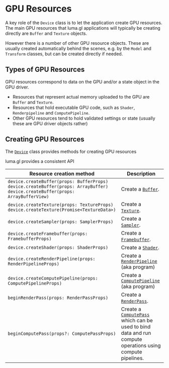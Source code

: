 # GPU Resources

A key role of the `Device` class is to let the application create GPU resources. 
The main GPU resources that luma.gl applications will typically be creating directly are 
`Buffer` and `Texture` objects. 

However there is a number of other GPU resource objects. These are usually created 
automatically behind the scenes, e.g. by the `Model` and `Transform` classes, but can
be created directly if needed.

## Types of GPU Resources

GPU resources correspond to data on the GPU and/or a state object in the GPU driver.

- Resources that represent actual memory uploaded to the GPU are `Buffer` and `Texture`.
- Resources that hold executable GPU code, such as `Shader`, `Renderpipeline` and `ComputePipeline`.
- Other GPU resources tend to hold validated settings or state (usually these are GPU driver objects rather)

## Creating GPU Resources

The [`Device`](/docs/api-reference/core/device) class provides methods for creating GPU resources

luma.gl provides a consistent API

| Resource creation method                                                               | Description                                                                                                                           |
| -------------------------------------------------------------------------------------- | ------------------------------------------------------------------------------------------------------------------------------------- |
| `device.createBuffer(props: BufferProps)`<br/>`device.createBuffer(props: ArrayBuffer)`<br/>`device.createBuffer(props:  ArrayBufferView)`    | Create a [`Buffer`](/docs/api-reference/core/resources/buffer).                                                                                        |
| `device.createTexture(props: TextureProps)`<br/> `device.createTexture(Promise<TextureData>)`| Create a [`Texture`](/docs/api-reference/core/resources/texture).                                                                                            |
| `device.createSampler(props: SamplerProps)`                                   | Create a [`Sampler`](/docs/api-reference/core/resources/sampler).                                                                                            |
| `device.createFramebuffer(props: FramebufferProps)`                       | Create a [`Framebuffer`](/docs/api-reference/core/resources/framebuffer).                                                                                    |
| `device.createShader(props: ShaderProps)`                                      | Create a [`Shader`](/docs/api-reference/core/resources/shader).                                                                                              |
| `device.createRenderPipeline(props: RenderPipelineProps)`              | Create a [`RenderPipeline`](/docs/api-reference/core/resources/render-pipeline) (aka program)                                                                |
| `device.createComputePipeline(props: ComputePipelineProps)`           | Create a [`ComputePipeline`](/docs/api-reference/core/resources/compute-pipeline) (aka program)                                                              |
| `beginRenderPass(props: RenderPassProps)`                                  | Create a [`RenderPass`](/docs/api-reference/core/resources/render-pass).                                                                                     |
| `beginComputePass(props?: ComputePassProps)`                              | Create a [`ComputePass`](/docs/api-reference/core/resources/compute-pass) which can be used to bind data and run compute operations using compute pipelines. |
